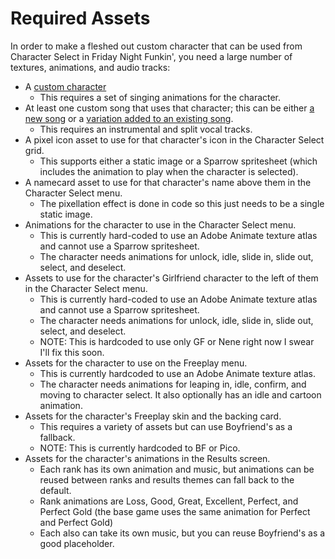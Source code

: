 # Required Assets

In order to make a fleshed out custom character that can be used from Character Select in Friday Night Funkin', you need a large number of textures, animations, and audio tracks:

- A [custom character](03-custom-characters/03-00-custom-characters.md)
    - This requires a set of singing animations for the character.
- At least one custom song that uses that character; this can be either [a new song](02-custom-songs-and-custom-levels/02-02-adding-the-custom-song.md) or a [variation added to an existing song](02-custom-songs-and-custom-levels/02-05-adding-variations-to-existing-songs.md).
    - This requires an instrumental and split vocal tracks.
- A pixel icon asset to use for that character's icon in the Character Select grid.
    - This supports either a static image or a Sparrow spritesheet (which includes the animation to play when the character is selected).
- A namecard asset to use for that character's name above them in the Character Select menu.
    - The pixellation effect is done in code so this just needs to be a single static image.
- Animations for the character to use in the Character Select menu.
    - This is currently hard-coded to use an Adobe Animate texture atlas and cannot use a Sparrow spritesheet.
    - The character needs animations for unlock, idle, slide in, slide out, select, and deselect.
- Assets to use for the character's Girlfriend character to the left of them in the Character Select menu.
    - This is currently hard-coded to use an Adobe Animate texture atlas and cannot use a Sparrow spritesheet.
    - The character needs animations for unlock, idle, slide in, slide out, select, and deselect.
    - NOTE: This is hardcoded to use only GF or Nene right now I swear I'll fix this soon.
- Assets for the character to use on the Freeplay menu.
    - This is currently hardcoded to use an Adobe Animate texture atlas.
    - The character needs animations for leaping in, idle, confirm, and moving to character select. It also optionally has an idle and cartoon animation.
- Assets for the character's Freeplay skin and the backing card.
    - This requires a variety of assets but can use Boyfriend's as a fallback.
    - NOTE: This is currently hardcoded to BF or Pico.
- Assets for the character's animations in the Results screen.
    - Each rank has its own animation and music, but animations can be reused between ranks and results themes can fall back to the default.
    - Rank animations are Loss, Good, Great, Excellent, Perfect, and Perfect Gold (the base game uses the same animation for Perfect and Perfect Gold)
    - Each also can take its own music, but you can reuse Boyfriend's as a good placeholder.
